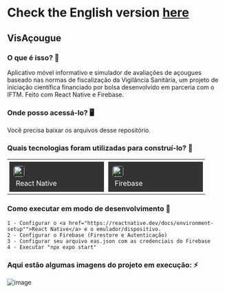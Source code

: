 # Check the English version <a href="README.md">here</a>

## VisAçougue
    
### O que é isso? 🤔
Aplicativo móvel informativo e simulador de avaliações de açougues baseado nas normas de fiscalização da Vigilância Sanitária, um projeto de iniciação científica financiado por bolsa desenvolvido em parceria com o IFTM. Feito com React Native e Firebase.
    
### Onde posso acessá-lo? 🖥
Você precisa baixar os arquivos desse repositório.
    
### Quais tecnologias foram utilizadas para construí-lo? 🚀
<table><tr><td style="padding: 5px;">
        <div style="background-color: #333; width: 200px; height: 50px; padding: 10px;">
            <img src='https://cdn.jsdelivr.net/gh/devicons/devicon@latest/icons/react/react-original.svg' width="25" height="25" style="border-radius: 5px;">
            <p style="color: white; padding: 5px; margin: 0;">React Native</p>
        </div>
    </td><td style="padding: 5px;">
        <div style="background-color: #333; width: 200px; height: 50px; padding: 10px;">
            <img src='https://cdn.jsdelivr.net/gh/devicons/devicon@latest/icons/firebase/firebase-original.svg' width="25" height="25" style="border-radius: 5px;">
            <p style="color: white; padding: 5px; margin: 0;">Firebase</p>
        </div>
    </td></tr></table>
    
### Como executar em modo de desenvolvimento 🏃

    1 - Configurar o <a href="https://reactnative.dev/docs/environment-setup"">React Native</a> e o emulador/dispositivo.
    2 - Configurar o Firebase (Firestore e Autenticação)
    3 - Configurar seu arquivo eas.json com as credenciais do Firebase
    4 - Executar "npx expo start"
  
### Aqui estão algumas imagens do projeto em execução: ⚡️
  
![image](https://github.com/RuanEmanuell/visacougue/assets/113607857/ac13a335-b9b0-4c0b-a18f-aadf4ba2db53)
